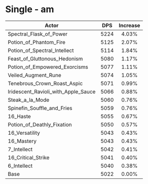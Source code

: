 # Single - am
| Actor | DPS | Increase |
|---|:---:|:---:|
|Spectral_Flask_of_Power|5224|4.03%|
|Potion_of_Phantom_Fire|5125|2.07%|
|Potion_of_Spectral_Intellect|5114|1.84%|
|Feast_of_Gluttonous_Hedonism|5080|1.17%|
|Potion_of_Empowered_Exorcisms|5077|1.11%|
|Veiled_Augment_Rune|5074|1.05%|
|Tenebrous_Crown_Roast_Aspic|5071|0.99%|
|Iridescent_Ravioli_with_Apple_Sauce|5066|0.88%|
|Steak_a_la_Mode|5060|0.76%|
|Spinefin_Souffle_and_Fries|5059|0.76%|
|16_Haste|5055|0.67%|
|Potion_of_Deathly_Fixation|5050|0.57%|
|16_Versatility|5043|0.43%|
|16_Mastery|5043|0.43%|
|7_Intellect|5042|0.41%|
|16_Critical_Strike|5041|0.40%|
|6_Intellect|5040|0.38%|
|Base|5022|0.00%|
